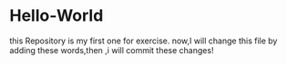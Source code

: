 # Hello-World
this Repository is my first one for exercise.
now,I will change this file by adding these words,then ,i will commit these changes!
